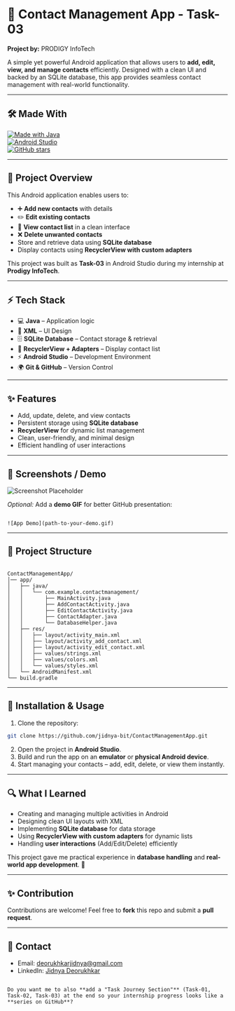 # 📱 Contact Management App - Task-03  

**Project by:** PRODIGY InfoTech  

A simple yet powerful Android application that allows users to **add, edit, view, and manage contacts** efficiently. Designed with a clean UI and backed by an SQLite database, this app provides seamless contact management with real-world functionality.  

---

## 🛠️ Made With  
[![Made with Java](https://img.shields.io/badge/Made%20with-Java-orange?logo=java)](https://www.java.com/)  
[![Android Studio](https://img.shields.io/badge/IDE-Android%20Studio-brightgreen?logo=android-studio)](https://developer.android.com/studio)  
[![GitHub stars](https://img.shields.io/github/stars/jidnya-bit?style=social)](https://github.com/jidnya-bit)  

---

## 📌 Project Overview  

This Android application enables users to:  

- ➕ **Add new contacts** with details  
- ✏️ **Edit existing contacts**  
- 👀 **View contact list** in a clean interface  
- ❌ **Delete unwanted contacts**  
- Store and retrieve data using **SQLite database**  
- Display contacts using **RecyclerView with custom adapters**  

This project was built as **Task-03** in Android Studio during my internship at **Prodigy InfoTech**.  

---

## ⚡ Tech Stack  

- 💻 **Java** – Application logic  
- 🎨 **XML** – UI Design  
- 🗄️ **SQLite Database** – Contact storage & retrieval  
- 📜 **RecyclerView + Adapters** – Display contact list  
- ⚡ **Android Studio** – Development Environment  
- 🌍 **Git & GitHub** – Version Control  

---

## ✨ Features  

- Add, update, delete, and view contacts  
- Persistent storage using **SQLite database**  
- **RecyclerView** for dynamic list management  
- Clean, user-friendly, and minimal design  
- Efficient handling of user interactions  

---

## 📸 Screenshots / Demo  

![Screenshot Placeholder](https://via.placeholder.com/400x700?text=Contact+App+Screenshot)  

*Optional:* Add a **demo GIF** for better GitHub presentation:  

```

![App Demo](path-to-your-demo.gif)

```

---

## 📂 Project Structure  

```

ContactManagementApp/
│── app/
│   ├── java/
│   │   └── com.example.contactmanagement/
│   │       ├── MainActivity.java
│   │       ├── AddContactActivity.java
│   │       ├── EditContactActivity.java
│   │       ├── ContactAdapter.java
│   │       └── DatabaseHelper.java
│   ├── res/
│   │   ├── layout/activity_main.xml
│   │   ├── layout/activity_add_contact.xml
│   │   ├── layout/activity_edit_contact.xml
│   │   ├── values/strings.xml
│   │   ├── values/colors.xml
│   │   └── values/styles.xml
│   └── AndroidManifest.xml
└── build.gradle

````

---

## 🚀 Installation & Usage  

1. Clone the repository:  
```bash
git clone https://github.com/jidnya-bit/ContactManagementApp.git
````

2. Open the project in **Android Studio**.
3. Build and run the app on an **emulator** or **physical Android device**.
4. Start managing your contacts – add, edit, delete, or view them instantly.

---

## 🔍 What I Learned

* Creating and managing multiple activities in Android
* Designing clean UI layouts with XML
* Implementing **SQLite database** for data storage
* Using **RecyclerView with custom adapters** for dynamic lists
* Handling **user interactions** (Add/Edit/Delete) efficiently

This project gave me practical experience in **database handling** and **real-world app development**. 🚀

---

## ✨ Contribution

Contributions are welcome! Feel free to **fork** this repo and submit a **pull request**.

---

## 📧 Contact

* Email: [deorukhkarjidnya@gmail.com](mailto:deorukhkarjidnya@gmail.com)
* LinkedIn: [Jidnya Deorukhkar](https://www.linkedin.com/in/jidnya-deorukhkar-24a259335/)

```

Do you want me to also **add a "Task Journey Section"** (Task-01, Task-02, Task-03) at the end so your internship progress looks like a **series on GitHub**?
```
